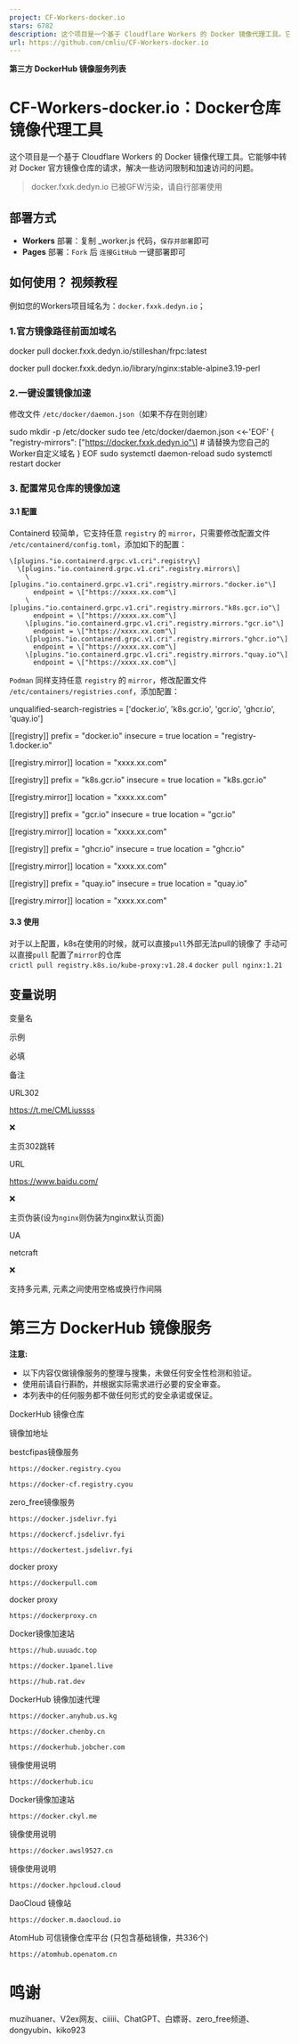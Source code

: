 ```yaml
---
project: CF-Workers-docker.io
stars: 6782
description: 这个项目是一个基于 Cloudflare Workers 的 Docker 镜像代理工具。它能够中转对 Docker 官方镜像仓库的请求，解决一些访问限制和加速访问的问题。
url: https://github.com/cmliu/CF-Workers-docker.io
---
```


**第三方 DockerHub 镜像服务列表**

CF-Workers-docker.io：Docker仓库镜像代理工具
===================================

这个项目是一个基于 Cloudflare Workers 的 Docker 镜像代理工具。它能够中转对 Docker 官方镜像仓库的请求，解决一些访问限制和加速访问的问题。

> docker.fxxk.dedyn.io 已被GFW污染，请自行部署使用

部署方式
----

-   **Workers** 部署：复制 \_worker.js 代码，`保存并部署`即可
-   **Pages** 部署：`Fork` 后 `连接GitHub` 一键部署即可

如何使用？ 视频教程
----------

例如您的Workers项目域名为：`docker.fxxk.dedyn.io`；

### 1.官方镜像路径前面加域名

docker pull docker.fxxk.dedyn.io/stilleshan/frpc:latest

docker pull docker.fxxk.dedyn.io/library/nginx:stable-alpine3.19-perl

### 2.一键设置镜像加速

修改文件 `/etc/docker/daemon.json`（如果不存在则创建）

sudo mkdir -p /etc/docker
sudo tee /etc/docker/daemon.json <<\-'EOF'
{
  "registry-mirrors": \["https://docker.fxxk.dedyn.io"\]  # 请替换为您自己的Worker自定义域名
}
EOF
sudo systemctl daemon-reload
sudo systemctl restart docker

### 3\. 配置常见仓库的镜像加速

#### 3.1 配置

Containerd 较简单，它支持任意 `registry` 的 `mirror`，只需要修改配置文件 `/etc/containerd/config.toml`，添加如下的配置：

    \[plugins."io.containerd.grpc.v1.cri".registry\]
      \[plugins."io.containerd.grpc.v1.cri".registry.mirrors\]
        \[plugins."io.containerd.grpc.v1.cri".registry.mirrors."docker.io"\]
          endpoint = \["https://xxxx.xx.com"\]
        \[plugins."io.containerd.grpc.v1.cri".registry.mirrors."k8s.gcr.io"\]
          endpoint = \["https://xxxx.xx.com"\]
        \[plugins."io.containerd.grpc.v1.cri".registry.mirrors."gcr.io"\]
          endpoint = \["https://xxxx.xx.com"\]
        \[plugins."io.containerd.grpc.v1.cri".registry.mirrors."ghcr.io"\]
          endpoint = \["https://xxxx.xx.com"\]
        \[plugins."io.containerd.grpc.v1.cri".registry.mirrors."quay.io"\]
          endpoint = \["https://xxxx.xx.com"\]

`Podman` 同样支持任意 `registry` 的 `mirror`，修改配置文件 `/etc/containers/registries.conf`，添加配置：

unqualified-search-registries = \['docker.io', 'k8s.gcr.io', 'gcr.io', 'ghcr.io', 'quay.io'\]

\[\[registry\]\]
prefix = "docker.io"
insecure = true
location = "registry-1.docker.io"

\[\[registry.mirror\]\]
location = "xxxx.xx.com"

\[\[registry\]\]
prefix = "k8s.gcr.io"
insecure = true
location = "k8s.gcr.io"

\[\[registry.mirror\]\]
location = "xxxx.xx.com"

\[\[registry\]\]
prefix = "gcr.io"
insecure = true
location = "gcr.io"

\[\[registry.mirror\]\]
location = "xxxx.xx.com"

\[\[registry\]\]
prefix = "ghcr.io"
insecure = true
location = "ghcr.io"

\[\[registry.mirror\]\]
location = "xxxx.xx.com"

\[\[registry\]\]
prefix = "quay.io"
insecure = true
location = "quay.io"

\[\[registry.mirror\]\]
location = "xxxx.xx.com"

#### 3.3 使用

对于以上配置，k8s在使用的时候，就可以直接`pull`外部无法pull的镜像了 手动可以直接`pull` 配置了`mirror`的仓库  
`crictl pull registry.k8s.io/kube-proxy:v1.28.4` `docker pull nginx:1.21`

变量说明
----

变量名

示例

必填

备注

URL302

https://t.me/CMLiussss

❌

主页302跳转

URL

https://www.baidu.com/

❌

主页伪装(设为`nginx`则伪装为nginx默认页面)

UA

netcraft

❌

支持多元素, 元素之间使用空格或换行作间隔

第三方 DockerHub 镜像服务
==================

**注意:**

-   以下内容仅做镜像服务的整理与搜集，未做任何安全性检测和验证。
-   使用前请自行斟酌，并根据实际需求进行必要的安全审查。
-   本列表中的任何服务都不做任何形式的安全承诺或保证。

DockerHub 镜像仓库

镜像加地址

bestcfipas镜像服务

`https://docker.registry.cyou`

`https://docker-cf.registry.cyou`

zero\_free镜像服务

`https://docker.jsdelivr.fyi`

`https://dockercf.jsdelivr.fyi`

`https://dockertest.jsdelivr.fyi`

docker proxy

`https://dockerpull.com`

docker proxy

`https://dockerproxy.cn`

Docker镜像加速站

`https://hub.uuuadc.top`

`https://docker.1panel.live`

`https://hub.rat.dev`

DockerHub 镜像加速代理

`https://docker.anyhub.us.kg`

`https://docker.chenby.cn`

`https://dockerhub.jobcher.com`

镜像使用说明

`https://dockerhub.icu`

Docker镜像加速站

`https://docker.ckyl.me`

镜像使用说明

`https://docker.awsl9527.cn`

镜像使用说明

`https://docker.hpcloud.cloud`

DaoCloud 镜像站

`https://docker.m.daocloud.io`

AtomHub 可信镜像仓库平台 (只包含基础镜像，共336个)

`https://atomhub.openatom.cn`

鸣谢
==

muzihuaner、V2ex网友、ciiiii、ChatGPT、白嫖哥、zero\_free频道、dongyubin、kiko923

